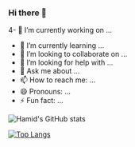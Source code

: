 ### Hi there 👋

4- 🔭 I’m currently working on ...
- 🌱 I’m currently learning ...
- 👯 I’m looking to collaborate on ...
- 🤔 I’m looking for help with ...
- 💬 Ask me about ...
- 📫 How to reach me: ...
- 😄 Pronouns: ...
- ⚡ Fun fact: ...

![Hamid's GitHub stats](https://github-readme-stats.vercel.app/api?username=Hkarimi561&show_icons=true&theme=tokyonight&count_private=true)

[![Top Langs](https://github-readme-stats.vercel.app/api/top-langs/?username=Hkarimi561&layout=compact&theme=tokyonight)](https://github.com/Hkarimi561/github-readme-stats)

